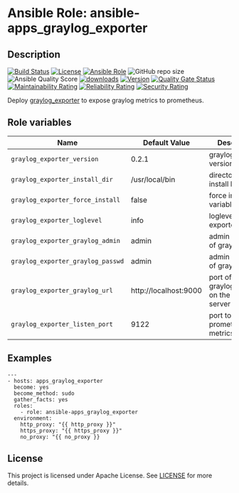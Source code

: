 # Ansible Role: ansible-apps_graylog_exporter

## Description

[![Build Status](https://travis-ci.com/lotusnoir/ansible-apps_graylog_exporter.svg?branch=master?style=flat)](https://travis-ci.com/lotusnoir/ansible-apps_graylog_exporter)
[![License](https://img.shields.io/badge/license-Apache--2.0-brightgreen?style=flat)](https://opensource.org/licenses/Apache-2.0)
[![Ansible Role](https://img.shields.io/badge/galaxy-apps_graylog_exporter-purple?style=flat)](https://galaxy.ansible.com/lotusnoir/apps_graylog_exporter)
![GitHub repo size](https://img.shields.io/github/repo-size/lotusnoir/ansible-apps_graylog_exporter?color=orange&style=flat)
![Ansible Quality Score](https://img.shields.io/ansible/quality/52300)
[![downloads](https://img.shields.io/ansible/role/d/52300)](https://galaxy.ansible.com/lotusnoir/apps_graylog_exporter)
[![Version](https://img.shields.io/github/release/lotusnoir/ansible-apps_graylog_exporter.svg)](https://github.com/lotusnoir/ansible-apps_graylog_exporter/releases/)
[![Quality Gate Status](https://sonarcloud.io/api/project_badges/measure?project=lotusnoir_ansible-apps_graylog_exporter&metric=alert_status)](https://sonarcloud.io/dashboard?id=lotusnoir_ansible-apps_graylog_exporter)
[![Maintainability Rating](https://sonarcloud.io/api/project_badges/measure?project=lotusnoir_ansible-apps_graylog_exporter&metric=sqale_rating)](https://sonarcloud.io/dashboard?id=lotusnoir_ansible-apps_graylog_exporter)
[![Reliability Rating](https://sonarcloud.io/api/project_badges/measure?project=lotusnoir_ansible-apps_graylog_exporter&metric=reliability_rating)](https://sonarcloud.io/dashboard?id=lotusnoir_ansible-apps_graylog_exporter)
[![Security Rating](https://sonarcloud.io/api/project_badges/measure?project=lotusnoir_ansible-apps_graylog_exporter&metric=security_rating)](https://sonarcloud.io/dashboard?id=lotusnoir_ansible-apps_graylog_exporter)

Deploy [graylog_exporter](https://github.com/boynux/graylog-exporter) to expose graylog metrics to prometheus.

## Role variables

| Name           | Default Value | Description                        |
| -------------- | ------------- | -----------------------------------|
| `graylog_exporter_version` | 0.2.1 | graylog_exporter version |
| `graylog_exporter_install_dir` | /usr/local/bin | directory to install binary |
| `graylog_exporter_force_install` | false | force install variable |
| `graylog_exporter_loglevel` | info | loglevel of exporter |
| `graylog_exporter_graylog_admin` | admin | admin username of graylog |
| `graylog_exporter_graylog_passwd` | admin | admin password of graylog |
| `graylog_exporter_graylog_url` | http://localhost:9000 | port of the graylog service on the graylog server |
| `graylog_exporter_listen_port` | 9122 | port to expose prometheus metrics |

## Examples

	---
	- hosts: apps_graylog_exporter
	  become: yes
	  become_method: sudo
	  gather_facts: yes
	  roles:
	    - role: ansible-apps_graylog_exporter
	  environment: 
	    http_proxy: "{{ http_proxy }}"
	    https_proxy: "{{ https_proxy }}"
	    no_proxy: "{{ no_proxy }}

## License

This project is licensed under Apache License. See [LICENSE](/LICENSE) for more details.
